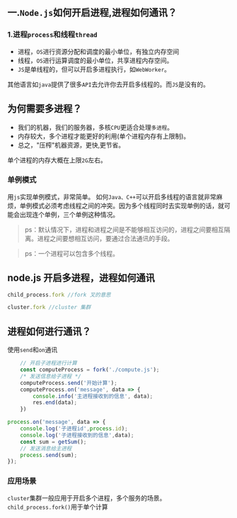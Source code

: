 <!--
 * @Descripttion: Node.js 进程
 * @Author: GXing
 * @Date: 2023-02-19 16:52:45
-->
## 一.`Node.js`如何开启进程,进程如何通讯？  

### 1.进程`process`和线程`thread`  

+ 进程，`OS`进行资源分配和调度的最小单位，有独立内存空间   
+ 线程，`OS`进行运算调度的最小单位，共享进程内存空间。   
+ `JS`是单线程的，但可以开启多进程执行，如`WebWorker`。  

其他语言如`java`提供了很多`API`去允许你去开启多线程的。而`JS`是没有的。   

## 为何需要多进程？
+ 我们的机器，我们的服务器，多核`CPU`更适合处理`多进程`。  
+ 内存较大，多个进程才能更好的利用(单个进程内存有上限制)。  
+ 总之，"压榨"机器资源，更快,更节省。  
  
单个进程的内存大概在上限`2G`左右。

### 单例模式  
用`js`实现单例模式，非常简单。 如何`Java、C++`可以开启多线程的语言就非常麻烦，单例模式必须考虑线程之间的冲突。因为多个线程同时去实现单例的话，就可能会出现连个单例，三个单例这种情况。  


> ps：默认情况下，进程和进程之间是不能够相互访问的，进程之间要相互隔离。进程之间要想相互访问，要通过合法通讯的手段。
  
> ps：一个进程可以包含多个线程。   

## node.js 开启多进程，进程如何通讯   
```javascript
child_process.fork //fork 叉的意思
```  
```javascript
cluster.fork //cluster 集群
```  
## 进程如何进行通讯？  
使用`send`和`on`通讯
<!-- 父进程 -->
```javascript
    // 开启子进程进行计算
    const computeProcess = fork('./compute.js');
    /* 发送信息给子进程 */
    computeProcess.send('开始计算');
    computeProcess.on('message', data => {
        console.info('主进程接收到的信息', data);
        res.end(data);
    })
```
<!-- 子进程 -->
```javascript
process.on('message', data => {
    console.log('子进程id',process.id);
    console.log('子进程接收到的信息',data);
    const sum = getSum();
    // 发送消息给主进程  
    process.send(sum);
});
```  
### 应用场景   
`cluster`集群一般应用于开启多个进程，多个服务的场景。  
`child_process.fork()`用于单个计算



